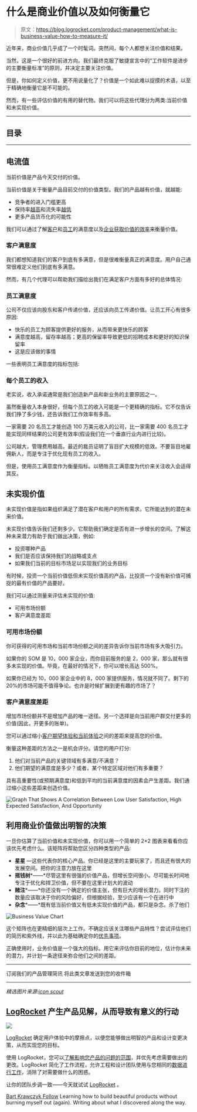 # 什么是商业价值以及如何衡量它

> 原文：<https://blog.logrocket.com/product-management/what-is-business-value-how-to-measure-it/>

近年来，商业价值几乎成了一个时髦词。突然间，每个人都想关注价值和结果。

当然，这是一个很好的前进方向。我们最终克服了敏捷宣言中的“工作软件是进步的主要衡量标准”的原则，并决定主要关注价值。

但是，你如何定义价值，更不用说量化了？价值是一个如此难以捉摸的术语，以至于精确地衡量它是不可能的。

然而，有一些评估价值的有用的替代物。我们可以将这些代理分为两类:当前价值和未实现价值。

* * *

## 目录

* * *

## 电流值

当前价值是产品今天交付的价值。

当前价值是关于衡量产品目前交付的价值类型。我们的产品越有价值，就越能:

*   竞争者的进入门槛更高
*   保持率[越高](https://blog.logrocket.com/product-management/what-is-customer-retention-rate-how-to-calculate/)和流失率[越低](https://blog.logrocket.com/product-management/product-managers-role-each-product-lifecycle-stage/#churn-rate)
*   更多产品货币化的可能性

我们可以通过了解[客户](#customer-satisfaction)和[员工](#employee-satisfaction)的满意度以及[企业获取价值的效率](#revenue-per-employee)来衡量价值。

### 客户满意度

我们都想知道我们的客户到底有多满意，但是很难衡量真正的满意度。用户自己通常很难定义他们到底有多满意。

然而，有几个代理可以帮助我们描绘出我们在满足客户方面有多好的总体情况:

### 员工满意度

公司不仅应该向股东和客户传递价值，还应该向员工传递价值。让员工开心有很多原因:

*   快乐的员工为顾客提供更好的服务，从而带来更快乐的顾客
*   满意度越高，留存率越高；更高的保留率导致更低的招聘成本和更好的知识保留率
*   这是应该做的事情

一些表明员工满意度的指标包括:

### 每个员工的收入

老实说，收入承诺通常是我们创造新产品和新业务的主要原因之一。

虽然衡量收入本身很好，但每个员工的收入可能是一个更精确的指标。它不仅告诉我们挣了多少钱，还告诉我们工作效率有多高。

一家需要 20 名员工才能创造 100 万美元收入的公司，比一家需要 400 名员工才能实现同样结果的公司更有效率(假设我们在一个垂直行业内进行比较)。

公司越大，管理费用越高。最近的裁员证明了盲目扩大规模的低效。不要盲目地雇佣新人，而是专注于优化现有员工的收入。

但是，使用员工满意度作为衡量指标。以牺牲员工满意度为代价来关注收入会适得其反。

## 未实现价值

未实现价值是指如果组织满足了潜在客户和用户的所有需求，它所能达到的潜在未来价值。

未实现价值告诉我们还剩多少。它帮助我们确定是否有进一步增长的空间。了解这种未来潜力有助于我们做出决策，例如:

*   投资哪种产品
*   我们是否应该保持我们的战略或支点
*   如果我们当前的目标市场足以实现我们的业务目标

有时候，投资一个当前价值低但未实现价值高的产品，比投资一个没有新价值可捕捉的最有价值的产品要好。

我们可以通过测量来评估未实现的价值:

*   可用市场份额
*   客户满意度差距

### 可用市场份额

你可获得的可用市场和当前市场份额之间的差异告诉你当前市场有多大吸引力。

如果你的 SOM 是 10，000 家企业，而你目前服务的是 2，000 家，那么就有很多未实现的价值。毕竟，在最好的情况下，你可以增长高达 500%。

如果你已经为 10，000 家企业中的 8，000 家提供服务，情况就不同了。剩下的 20%的市场可能不值得争论。也许是时候扩展到更有趣的市场了？

### 客户满意度差距

增加市场份额并不是增加产品的唯一途径。另一个选择是向当前用户群交付更多的价值(因此，开更多的账单)。

您可以通过缩小[客户期望体验和当前体验](https://blog.logrocket.com/product-management/what-is-product-experience-examples-how-to-improve-px/)之间的差距来提高您的价值。

衡量这种差距的方法之一是机会评分。请您的用户打分:

1.  他们对当前产品的关键领域有多满意/不满意？
2.  他们期望的满意度是多少？或者，某个特定区域对他们有多重要？

具有高重要性(或预期满意度)和低到平均的当前满意度的因素会产生差距。我们通过缩小这些差距来创造价值。

![Graph That Shows A Correlation Between Low User Satisfaction, High Expected Satisfaction, And Opportunity](img/d0e29021fcd73820fe3cc082b5b2a225.png)

## 利用商业价值做出明智的决策

一旦你估算了当前价值和未实现价值，你可以用一个简单的 2×2 图表来看看你应该优先考虑什么。该矩阵将帮助您区分四种类型的产品:

*   **星星** —这些代表你的核心产品。你已经是这里的主要玩家了，而且还有很大的发展空间。把你的注意力放在这里
*   **摇钱树***——*尽管这里有很强的价值产品，但增长空间很小。尽可能长时间地专注于优化和捍卫价值，但不要在这里计划大的波动
*   **赌注***——*你还没有一个确定的价值主张，但有巨大的增长潜力。同时下注的数量应该取决于你的风险偏好，但根据经验，至少应该有一个在进行中
*   **杂念***——*既有低当前价值又有低未实现价值的产品，都只是杂念。杀了他们

![Business Value Chart](img/21176cc4e619c0250be586c1c6a36c8a.png)

这个矩阵也在更精细的层次上工作。不确定应该关注哪些产品特性？尝试评估他们的简历和紫外线，并以此为基础确定你的[优先事项](https://blog.logrocket.com/product-management/product-feature-prioritization-frameworks-strategies/)。

正确使用时，业务价值是一个强大的指标。用它来评估你目前的地位，估计你未来的潜力，并计划一条途径来弥合他们之间的差距。

* * *

订阅我们的产品管理简讯
将此类文章发送到您的收件箱

* * *

*精选图片来源:[icon scout](https://iconscout.com/icon/chart-growth-1913955)*

## [LogRocket](https://lp.logrocket.com/blg/pm-signup) 产生产品见解，从而导致有意义的行动

[![](img/1af2ef21ae5da387d71d92a7a09c08e8.png)](https://lp.logrocket.com/blg/pm-signup)

[LogRocket](https://lp.logrocket.com/blg/pm-signup) 确定用户体验中的摩擦点，以便您能够做出明智的产品和设计变更决策，从而实现您的目标。

使用 LogRocket，您可以[了解影响您产品的问题的范围](https://logrocket.com/for/analytics-for-web-applications)，并优先考虑需要做出的更改。LogRocket 简化了工作流程，允许工程和设计团队使用与您相同的[数据进行工作](https://logrocket.com/for/web-analytics-solutions)，消除了对需要做什么的困惑。

让你的团队步调一致——今天就试试 [LogRocket](https://lp.logrocket.com/blg/pm-signup) 。

[Bart Krawczyk Follow](https://blog.logrocket.com/author/bartkrawczyk/) Learning how to build beautiful products without burning myself out (again). Writing about what I discovered along the way.